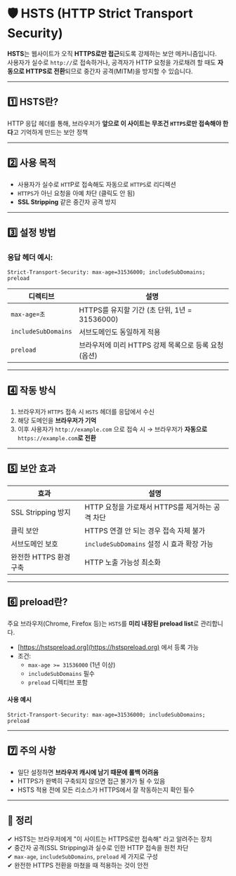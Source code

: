 # 🛡️ HSTS (HTTP Strict Transport Security)

**HSTS**는 웹사이트가 오직 **HTTPS로만 접근**되도록 강제하는 보안 메커니즘입니다.  
사용자가 실수로 `http://`로 접속하거나, 공격자가 HTTP 요청을 가로채려 할 때도 **자동으로 HTTPS로 전환**되므로 중간자 공격(MITM)을 방지할 수 있습니다.

---

## 1️⃣ HSTS란?

HTTP 응답 헤더를 통해, 브라우저가 **앞으로 이 사이트는 무조건 `HTTPS`로만 접속해야 한다**고 기억하게 만드는 보안 정책

---

## 2️⃣ 사용 목적

- 사용자가 실수로 `HTT`P로 접속해도 자동으로 `HTTPS`로 리디렉션
- `HTTPS`가 아닌 요청을 아예 차단 (클릭도 안 됨)
- **SSL Stripping** 같은 중간자 공격 방지

---

## 3️⃣ 설정 방법

### 응답 헤더 예시:
```
Strict-Transport-Security: max-age=31536000; includeSubDomains; preload
```
| 디렉티브 | 설명 |
|----------|------|
| `max-age=초` | HTTPS를 유지할 기간 (초 단위, 1년 = 31536000) |
| `includeSubDomains` | 서브도메인도 동일하게 적용 |
| `preload` | 브라우저에 미리 HTTPS 강제 목록으로 등록 요청 (옵션)

---

## 4️⃣ 작동 방식

1. 브라우저가 `HTTPS` 접속 시 `HSTS` 헤더를 응답에서 수신
2. 해당 도메인을 **브라우저가 기억**
3. 이후 사용자가 `http://example.com` 으로 접속 시 → 브라우저가 **자동으로** `https://example.com`**로 전환**

---

## 5️⃣ 보안 효과

| 효과 | 설명 |
|------|------|
| SSL Stripping 방지 | HTTP 요청을 가로채서 HTTPS를 제거하는 공격 차단 |
| 클릭 보안 | HTTPS 연결 안 되는 경우 접속 자체 불가 |
| 서브도메인 보호 | `includeSubDomains` 설정 시 효과 확장 가능 |
| 완전한 HTTPS 환경 구축 | HTTP 노출 가능성 최소화

---

## 6️⃣ preload란?

주요 브라우저(Chrome, Firefox 등)는 `HSTS`를 **미리 내장된 preload list**로 관리합니다.

- [https://hstspreload.org](https://hstspreload.org) 에서 등록 가능
- 조건:
  - `max-age >= 31536000` (1년 이상)
  - `includeSubDomains` 필수
  - `preload` 디렉티브 포함

#### 사용 예시
```
Strict-Transport-Security: max-age=31536000; includeSubDomains; preload
```

---

## 7️⃣ 주의 사항

- 일단 설정하면 **브라우저 캐시에 남기 때문에 롤백 어려움**
- HTTPS가 완벽히 구축되지 않으면 접근 불가가 될 수 있음
- HSTS 적용 전에 모든 리소스가 HTTPS에서 잘 작동하는지 확인 필수

---

## 🎯 정리

✔ HSTS는 브라우저에게 "이 사이트는 HTTPS로만 접속해" 라고 알려주는 장치  
✔ 중간자 공격(SSL Stripping)과 실수로 인한 HTTP 접속을 원천 차단  
✔ `max-age`, `includeSubDomains`, `preload` 세 가지로 구성  
✔ 완전한 HTTPS 전환을 마쳤을 때 적용하는 것이 안전
